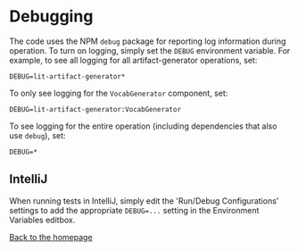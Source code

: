 # Debugging

The code uses the NPM `debug` package for reporting log information during operation. To turn on logging, simply set the `DEBUG` environment variable. For example, to see all logging for all artifact-generator operations, set:

`DEBUG=lit-artifact-generator*`

To only see logging for the `VocabGenerator` component, set:

`DEBUG=lit-artifact-generator:VocabGenerator`

To see logging for the entire operation (including dependencies that also use `debug`), set:

`DEBUG=*`

## IntelliJ

When running tests in IntelliJ, simply edit the 'Run/Debug Configurations' settings to add the appropriate `DEBUG=...` setting in the Environment Variables editbox.

[Back to the homepage](../README.md)